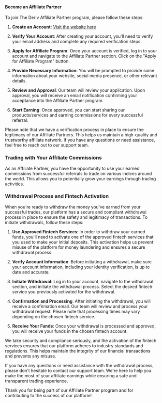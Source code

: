 #### Become an Affiliate Partner

To join The Deriv Affiliate Partner program, please follow these steps:

1. **Create an Account**: [Visit the website here](https://iederees-create.github.io/deriv/)

2. **Verify Your Account**: After creating your account, you'll need to verify your email address and complete any required verification steps.

3. **Apply for Affiliate Program**: Once your account is verified, log in to your account and navigate to the Affiliate Partner section. Click on the "Apply for Affiliate Program" button.

4. **Provide Necessary Information**: You will be prompted to provide some information about your website, social media presence, or other relevant details.

5. **Review and Approval**: Our team will review your application. Upon approval, you will receive an email notification confirming your acceptance into the Affiliate Partner program.

6. **Start Earning**: Once approved, you can start sharing our products/services and earning commissions for every successful referral.

Please note that we have a verification process in place to ensure the legitimacy of our Affiliate Partners. This helps us maintain a high-quality and trustworthy affiliate network. If you have any questions or need assistance, feel free to reach out to our support team.


### Trading with Your Affiliate Commissions

As an Affiliate Partner, you have the opportunity to use your earned commissions from successful referrals to trade on various indices around the world. This allows you to potentially grow your earnings through trading activities. 

### Withdrawal Process and Fintech Activation

When you're ready to withdraw the money you've earned from your successful trades, our platform has a secure and compliant withdrawal process in place to ensure the safety and legitimacy of transactions. To initiate withdrawals, follow these steps:

1. **Use Approved Fintech Services**: In order to withdraw your earned funds, you'll need to activate one of the approved fintech services that you used to make your initial deposits. This activation helps us prevent misuse of the platform for money laundering and ensures a secure withdrawal process.

2. **Verify Account Information**: Before initiating a withdrawal, make sure your account information, including your identity verification, is up to date and accurate.

3. **Initiate Withdrawal**: Log in to your account, navigate to the withdrawal section, and initiate the withdrawal process. Select the desired fintech service you previously activated for the withdrawal.

4. **Confirmation and Processing**: After initiating the withdrawal, you will receive a confirmation email. Our team will review and process your withdrawal request. Please note that processing times may vary depending on the chosen fintech service.

5. **Receive Your Funds**: Once your withdrawal is processed and approved, you will receive your funds in the chosen fintech account.

We take security and compliance seriously, and the activation of the fintech services ensures that our platform adheres to industry standards and regulations. This helps maintain the integrity of our financial transactions and prevents any misuse.

If you have any questions or need assistance with the withdrawal process, please don't hesitate to contact our support team. We're here to help you make the most of your affiliate earnings while ensuring a safe and transparent trading experience.

Thank you for being part of our Affiliate Partner program and for contributing to the success of our platform!
